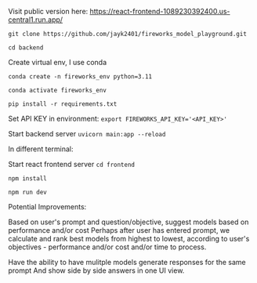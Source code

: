 Visit public version here: https://react-frontend-1089230392400.us-central1.run.app/

`git clone https://github.com/jayk2401/fireworks_model_playground.git`

`cd backend`

Create virtual env, I use conda

`conda create -n fireworks_env python=3.11`

`conda activate fireworks_env`

`pip install -r requirements.txt`

Set API KEY in environment:
`export FIREWORKS_API_KEY='<API_KEY>'`

Start backend server
`uvicorn main:app --reload`

In different terminal:

Start react frontend server
`cd frontend`

`npm install`

`npm run dev`


Potential Improvements:

Based on user's prompt and question/objective, suggest models based on performance and/or cost
Perhaps after user has entered prompt, we calculate and rank best models from highest to lowest,
according to user's objectives - performance and/or cost and/or time to process. 

Have the ability to have mulitple models generate responses for the same prompt
And show side by side answers in one UI view. 
